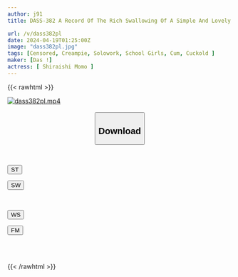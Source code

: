 ```yaml
---
author: j91
title: DASS-382 A Record Of The Rich Swallowing Of A Simple And Lovely Daughter Who Grew Up With Her Father's Sperm. Momo Shiraishi

url: /v/dass382pl
date: 2024-04-19T01:25:00Z
image: "dass382pl.jpg"
tags: [Censored, Creampie, Solowork, School Girls, Cum, Cuckold	]
maker: [Das !]
actress: [ Shiraishi Momo ]
---
```



{{< rawhtml >}}

<div class="video" data-videoid="2opXlr6pxLTZZ3Y">
    <a href="javascript:;">
        <img src="/v/dass382pl/dass382pl.jpg" width="WIDTH" height="HEIGHT" alt="dass382pl.mp4" loading="lazy">
    </a>
</div>

<script type="text/javascript" src="https://j91.asia/asset/on-demand-st.js"></script>

<br>
  <link rel="stylesheet" href="https://j91.asia/asset/bs5.css">
  
  <center>
  <button class="btn btn-primary" type="button" data-bs-toggle="collapse" data-bs-target=".multi-collapse" aria-expanded="false" aria-controls="multiCollapseExample1 multiCollapseExample2"><h2>Download</h2></button></center>
</p>
<div class="row">
  <div class="col">
    <div class="collapse multi-collapse" id="multiCollapseExample1">
      <div class="card card-body">
	      	      <br>
<div class="buttons">  
<p><a href="https://streamtape.to/v/2opXlr6pxLTZZ3Y" target="_blank"><button class="btn-hover color-3"><i class="fa fa-download"></i> ST</button></a></p>
<p><a href="https://asnwish.com/7p6k2t16pp50" target="_blank"><button class="btn-hover color-2"><i class="fa fa-download"></i> SW</button></a></p></div>
    </div>
  </div>
</div>
  <div class="col">
    <div class="collapse multi-collapse" id="multiCollapseExample2">
      <div class="card card-body">
	      <br>
<div class="buttons">
<p><a href="https://wolfstream.tv/sv1z954gsxlt"><button class="btn-hover color-9"><i class="fa fa-download"></i> WS</button></a></p>
<p><a href="https://filemoon.sx/d/1q770vzl67zc"><button class="btn-hover color-8"><i class="fa fa-download"></i> FM</button></a></p></div>
<br><br>
      </div>
    </div>
  </div>
</div>

{{< /rawhtml >}}